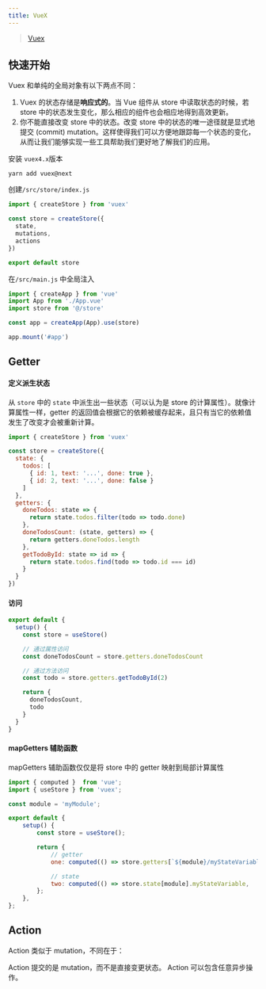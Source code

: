 ```yaml
---
title: VueX
---
```


> [Vuex](https://vuex.vuejs.org/zh/)

## 快速开始

Vuex 和单纯的全局对象有以下两点不同：

1. Vuex 的状态存储是**响应式的**。当 Vue 组件从 store 中读取状态的时候，若 store 中的状态发生变化，那么相应的组件也会相应地得到高效更新。
2. 你不能直接改变 store 中的状态。改变 store 中的状态的唯一途径就是显式地提交 (commit) mutation。这样使得我们可以方便地跟踪每一个状态的变化，从而让我们能够实现一些工具帮助我们更好地了解我们的应用。

安装 `vuex4.x`版本

```shell
yarn add vuex@next
```

创建`/src/store/index.js`

```js
import { createStore } from 'vuex'

const store = createStore({
  state,
  mutations,
  actions
})

export default store
```

在`/src/main.js` 中全局注入

```js
import { createApp } from 'vue'
import App from './App.vue'
import store from '@/store'

const app = createApp(App).use(store)

app.mount('#app')
```

## Getter

#### 定义派生状态

从 `store` 中的 `state` 中派生出一些状态（可以认为是 store 的计算属性）。就像计算属性一样，getter 的返回值会根据它的依赖被缓存起来，且只有当它的依赖值发生了改变才会被重新计算。

```js
import { createStore } from 'vuex'

const store = createStore({
  state: {
    todos: [
      { id: 1, text: '...', done: true },
      { id: 2, text: '...', done: false }
    ]
  },
  getters: {
    doneTodos: state => {
      return state.todos.filter(todo => todo.done)
    },
    doneTodosCount: (state, getters) => {
      return getters.doneTodos.length
    },
    getTodoById: state => id => {
      return state.todos.find(todo => todo.id === id)
    }
  }
})
```

#### 访问

```js
export default {
  setup() {
    const store = useStore()

    // 通过属性访问
    const doneTodosCount = store.getters.doneTodosCount

    // 通过方法访问
    const todo = store.getters.getTodoById(2)

    return {
      doneTodosCount,
      todo
    }
  }
}
```

#### mapGetters 辅助函数

mapGetters 辅助函数仅仅是将 store 中的 getter 映射到局部计算属性

```js
import { computed }  from 'vue';
import { useStore } from 'vuex';

const module = 'myModule';

export default {
    setup() {
        const store = useStore();

        return {
            // getter
            one: computed(() => store.getters[`${module}/myStateVariable`],

            // state
            two: computed(() => store.state[module].myStateVariable,
        };
    },
};
```

## Action

Action 类似于 mutation，不同在于：

Action 提交的是 mutation，而不是直接变更状态。
Action 可以包含任意异步操作。
